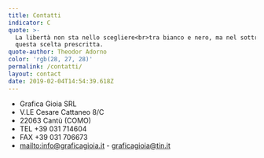```yaml
---
title: Contatti
indicator: C
quote: >-
  La libertà non sta nello scegliere<br>tra bianco e nero, ma nel sottrarsi<br>a
  questa scelta prescritta.
quote-author: Theodor Adorno
color: 'rgb(28, 27, 28)'
permalink: /contatti/
layout: contact
date: 2019-02-04T14:54:39.618Z
---
```

* Grafica Gioia SRL
* V.LE Cesare Cattaneo 8/C
* 22063 Cantù (COMO)
* TEL +39 031 714604
* FAX +39 031 706673
* <mailto:info@graficagioia.it> - graficagioia@tin.it
